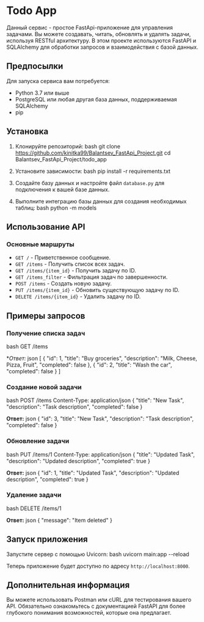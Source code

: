 # Todo App

Данный сервис - простое  FastApi-приложение для управления задачами. Вы можете создавать, читать, обновлять и удалять задачи, используя RESTful архитектуру. В этом проекте используются FastAPI и SQLAlchemy для обработки запросов и взаимодействия с базой данных.

## Предпосылки

Для запуска сервиса вам потребуется:

- Python 3.7 или выше
- PostgreSQL или любая другая база данных, поддерживаемая SQLAlchemy
- pip

## Установка

1. Клонируйте репозиторий:
bash
   git clone https://github.com/kinitka99/Balantsev_FastApi_Project.git
   cd Balantsev_FastApi_Project/todo_app

2. Установите зависимости:
bash
   pip install -r requirements.txt

3. Создайте базу данных и настройте файл `database.py` для подключения к вашей базе данных.

4. Выполните интеграцию базы данных для создания необходимых таблиц:
bash
   python -m models


## Использование API

### Основные маршруты

- `GET /` - Приветственное сообщение.
- `GET /items` - Получить список всех задач.
- `GET /items/{item_id}` - Получить задачу по ID.
- `GET /items_filter` - Фильтрация задач по завершенности.
- `POST /items` - Создать новую задачу.
- `PUT /items/{item_id}` - Обновить существующую задачу по ID.
- `DELETE /items/{item_id}` - Удалить задачу по ID.

## Примеры запросов

### Получение списка задач
bash
GET /items

**Ответ:*
json
[
    {
        "id": 1,
        "title": "Buy groceries",
        "description": "Milk, Cheese, Pizza, Fruit",
        "completed": false
    },
    {
        "id": 2,
        "title": "Wash the car",
        "completed": false
    }
]

### Создание новой задачи
bash
POST /items
Content-Type: application/json
{
    "title": "New Task",
    "description": "Task description",
    "completed": false
}

**Ответ:**
json
{
    "id": 3,
    "title": "New Task",
    "description": "Task description",
    "completed": false
}

### Обновление задачи
bash
PUT /items/1
Content-Type: application/json
{
    "title": "Updated Task",
    "description": "Updated description",
    "completed": true
}

**Ответ:**
json
{
    "id": 1,
    "title": "Updated Task",
    "description": "Updated description",
    "completed": true
}

### Удаление задачи
bash
DELETE /items/1

**Ответ:**
json
{
    "message": "Item deleted"
}

## Запуск приложения

Запустите сервер с помощью Uvicorn:
bash
uvicorn main:app --reload

Теперь приложение будет доступно по адресу `http://localhost:8000`.

## Дополнительная информация

Вы можете использовать Postman или cURL для тестирования вашего API. Обязательно ознакомьтесь с документацией FastAPI для более глубокого понимания возможностей, которые она предлагает.
